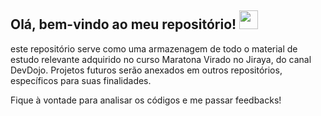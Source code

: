 <h2> Olá, bem-vindo ao meu repositório! <img src="https://github.com/abdoachhoubi/abdoachhoubi/blob/main/gifs/Hi.gif" width="30"> </h2>
<p> este repositório serve como uma armazenagem de todo o material de estudo relevante adquirido no curso Maratona Virado no Jiraya, do canal DevDojo.
Projetos futuros serão anexados em outros repositórios, específicos para suas finalidades.</p>
<p>
Fique à vontade para analisar os códigos e me passar feedbacks!</p>
